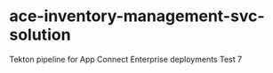 # ace-inventory-management-svc-solution
 Tekton pipeline for App Connect Enterprise deployments
Test 7
